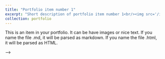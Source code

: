 ```yaml
---
title: "Portfolio item number 1"
excerpt: "Short description of portfolio item number 1<br/><img src='/images/500x300.png'>"
collection: portfolio
---
```


This is an item in your portfolio. It can be have images or nice text. If you name the file .md, it will be parsed as markdown. If you name the file .html, it will be parsed as HTML. 




<!-- Jenni the dev inspiration  -->
<!-- ---
title: "title"
excerpt: "A...<br/><img src='https://media.giphy.com'>"
collection: portfolio
---


This project is...
<br><br>

[Project Github can be found here](https://github.com/JenniTheDev/Microverse)

## Table of Contents <br>

* [Introduction](#Introduction)
* [The Team](#Team)
* [Project Documentation](#Docs)
* [Acknowledgments](#Ack)
<br><br>

## Introduction <a name="Introduction"></a> <br>

This is the introduction to the project

What was used to code this project

[Project Github](https://github.com/jasojone?tab=repositories)

<br><br>

## The Team <a name="Team"></a> <br>
Known in class as "Team Name"
* Jason J. - [Portfolio](https://jasonjonesthe.dev/) - [Github](www.github.com/jasojone)


<br><br>

<!-- ## The Games <a name="Games"></a> <br>
* Main Menu - FInd all the Microgames here
  - Swipe menu with descriptions for all games 
  <br>
 
 ![](https://media.giphy.com/media/T7JZIbvr6aluCbcP5S/giphy.gif)
  -->
<!-- <br><br>

* DodgeCoin - A 2D game where the player controls dodge and must avoid randomly bounching coins
  - Has a countdown timer that counts down the time to survive
  - Coins increase in speed and amound as the timer counts down
 <br> 
  
![](https://media.giphy.com/media/ScIXHCBkOcH0T36bdK/giphy.gif)

<br><br>

* SpeedTap - A 2D game with a reaction timer that increases tap objects as time goes on
  - User must wait for the green screen to tap the given item
  - Users time is displayed in milliseconds
  - Leaderboard will display high scores with times to beat 
<br>

![](https://media.giphy.com/media/bzvbDGvXneRRuIrcn4/giphy.gif)

<br><br>

* SpeedDot - A 2D game with speed dot to dot
  - Connect the dots as fast as possible
  - Number of dots increase as time goes on
  - Leaderboard will display high scores with times to beat
  <br>
  
 ![](https://media.giphy.com/media/HMIJYp6Ubj09ahfceE/giphy.gif)
  
<br><br>

* JenniSays - A 2D memory game with infinite levels 
  - Follow what Jenni says and tap the pictures in order
  - An extra step is added with every level
  - Leaderboard will display high scores with number to beat
<br>

![](https://media.giphy.com/media/GXCNFdRoJnxkoWsSSF/giphy.gif) -->
<!-- 
<br><br> -->


<!-- ## Project Documentation <a name="Docs"></a> <br>
[Prototype Presentation](https://jennithe.dev/Microverse/Documentation/PrototypeSlides.pdf "Slides from our prototype presentation") <br>
[Iteration One Deliverables](https://jennithe.dev/Microverse/Documentation/IterationOne.pdf "Notes from what we did for Iteration One of four") <br>
[Iteration Two Deliverables](https://jennithe.dev/Microverse/Documentation/IterationTwo.pdf "Notes from what we did for Iteration Two of four") <br>
[Iteration Three Deliverables](https://jennithe.dev/Microverse/Documentation/IterationThree.pdf "Notes from what we did for Iteration Three of four") <br>
[Iteration Four Deliverables](https://jennithe.dev/Microverse/Documentation/IterationFour.pdf "Notes from what we did for Iteration Four of four")<br>

## Acknowledgements <a name="Ack"></a> <br>
- Button hover sounds are by NenadSimic from [OpenGameArt.Org](https://opengameart.org/content/menu-selection-click) and used under a Creative Commons license<br>
- Button click sounds are by P0ss from [OpenGameArt.Org](https://opengameart.org/content/interface-sounds-starter-pack) and used under a Creative Commons license <br>
- Microverse Background is from [PNG Tree Free Backgrounds](https://pngtree.com/freebackground/fantasy-cartoon-expanses-star-sea-galaxy-planet-cure-illustration-background_929872.html) <br>
- Dodge Coin music is "A Journey Awaits" by [Pierre Bondoerffer(@pbondoer)](https://twitter.com/pbondoer) from [OpenGameArt.Org](https://opengameart.org/content/a-journey-awaits) and used under a Creative Commons license <br>
- Game Over sound is by Zuvizu from [OpenGameArt.Org](https://opengameart.org/content/game-over-0) 
- Menu Music is "House in a Forest" by HorrorPen from [OpenGameArt.Org](https://opengameart.org/content/loop-house-in-a-forest) and used under a Creative Commons license<br>
- Jenni Says music is "Pleasant Creek" by [Matthew Pablo](http://www.matthewpablo.com) from [OpenGameArt.Org](https://opengameart.org/content/pleasant-creek) and used under a Creative Commons license<br>
- Jenni Says fonts are Quenda by Marc Lohner from [Dafont](https://www.dafont.com/quenda.font)
- Dodgecoin fonts are Swirly Kids by Hanif Syahputra from [Dafont](https://www.dafont.com/swirly-kids.font)
- Thanks to [Brackeys](https://www.youtube.com/watch?v=zc8ac_qUXQY&t=1s), [Akbar Project](https://www.youtube.com/watch?v=GURPmGoAOoM), [Renaissance Coders](https://www.youtube.com/watch?v=1h2yStilBWU&t=213s), and [Alexander Zotov](https://www.youtube.com/watch?v=ST7BAqV-1ow) for the informative tutorials --> -->
